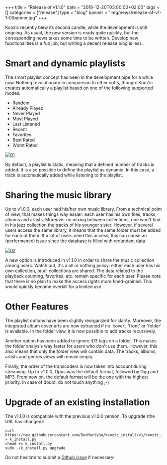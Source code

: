 +++
title = "Release of v1.1.0"
date = "2018-12-20T03:00:00+02:00"
tags = []
categories = ["release"]
type = "blog"
banner = "img/news/release-of-v1-1-0/banner.jpg"
+++

Koozic recently blew its second candle, while the development is still ongoing. As usual, the new
version is ready quite quickly, but the corresponding news takes some time to be written. Develop
new functionalities is a fun job, but writing a decent release blog is less.

# Smart and dynamic playlists

The smart playlist concept has been in the development pipe for a while now. Nothing revolutionary
in comparison to other softs, though: KooZic creates automatically a playlist based on one of the
following supported modes:

*   Random
*   Already Played
*   Never Played
*   Most Played
*   Last Listened
*   Recent
*   Favorites
*   Best Rated
*   Worst Rated

[![01](/img/news/release-of-v1-1-0/01-thumb.png#center)](/img/news/release-of-v1-1-0/01.png)

By default, a playlist is static, meaning that a defined number of tracks is added. It is also
possible to define the playlist as dynamic. In this case, a track is automatically added while
listening to the playlist.

# Sharing the music library

Up to v1.0.0, each user had his/her own music library. From a technical point of view, that makes
things way easier: each user has his own files, tracks, albums and artists. Moreover no mixing
between collections, one won't find in his jazz collection the tracks of his younger sister.
However, if several users access the same library, it means that the same folder must be added for
each of them. If a lot of users need this access, this can cause an (performance) issue since the
database is filled with redundant data.

[![02](/img/news/release-of-v1-1-0/02-thumb.png#center)](/img/news/release-of-v1-1-0/02.png)

A new option is introduced in v1.1.0 in order to share the music collection among users. Watch out,
it's a all or nothing policy: either each user has his own collection, or all collections are
shared. The data related to the playback counting, favorites, etc. remain specific for each user.
Please note that there is no plan to make the access rights more fined-grained. This would quickly
become overkill for a limited use.

# Other Features

The playlist options have been slightly reorganized for clarity. Moreover, the integrated album
cover arts are now extracted if no 'cover', 'front' or 'folder' is available. In the folder view, it
is now possible to add tracks recursively.

Another option has been added to ignore ID3 tags on a folder. This makes the folder analysis way
faster for users who don't use them. However, this also means that only the folder view will contain
data. The tracks, albums, artists and genres views will remain empty.

Finally, the order of the transcoders is now taken into account during streaming. Up to v1.0.0, Opus
was the default format, followed by Ogg and MP3. From now on, the default format will be the one
with the highest priority. In case of doubt, do not touch anything ;-)

# Upgrade of an existing installation

The v1.1.0 is compatible with the previous v1.0.0 version. To upgrade (the URL has changed):

```
curl https://raw.githubusercontent.com/DocMarty84/koozic_install/v1/koozic_install.py > k_install.py
chmod +x k_install.py
sudo ./k_install.py upgrade
```

Do not hesitate to submit a [Github issue](https://github.com/docmarty84/koozic/issues) if
necessary!
